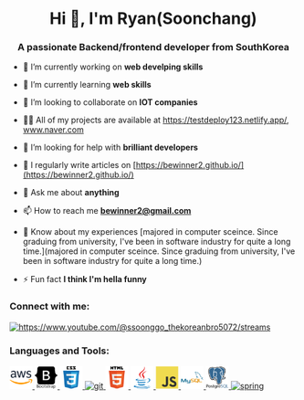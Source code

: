<h1 align="center">Hi 👋, I'm Ryan(Soonchang)</h1>
<h3 align="center">A passionate Backend/frontend developer from SouthKorea</h3>

- 🔭 I’m currently working on **web develping skills**

- 🌱 I’m currently learning **web skills**

- 👯 I’m looking to collaborate on **IOT companies**

- 👨‍💻 All of my projects are available at https://testdeploy123.netlify.app/, www.naver.com


- 🤝 I’m looking for help with **brilliant developers**

- 📝 I regularly write articles on [https://bewinner2.github.io/](https://bewinner2.github.io/)

- 💬 Ask me about **anything**

- 📫 How to reach me **bewinner2@gmail.com**

- 📄 Know about my experiences [majored in computer sceince. Since graduing from university, I've been in software industry for quite a long time.](majored in computer sceince. Since graduing from university, I've been in software industry for quite a long time.)

- ⚡ Fun fact **I think I'm hella funny**

<h3 align="left">Connect with me:</h3>
<p align="left">
<a href="https://www.youtube.com/c/https://www.youtube.com/@ssoonggo_thekoreanbro5072/streams" target="blank"><img align="center" src="https://raw.githubusercontent.com/rahuldkjain/github-profile-readme-generator/master/src/images/icons/Social/youtube.svg" alt="https://www.youtube.com/@ssoonggo_thekoreanbro5072/streams" height="30" width="40" /></a>
</p>

<h3 align="left">Languages and Tools:</h3>
<p align="left"> <a href="https://aws.amazon.com" target="_blank" rel="noreferrer"> <img src="https://raw.githubusercontent.com/devicons/devicon/master/icons/amazonwebservices/amazonwebservices-original-wordmark.svg" alt="aws" width="40" height="40"/> </a> <a href="https://getbootstrap.com" target="_blank" rel="noreferrer"> <img src="https://raw.githubusercontent.com/devicons/devicon/master/icons/bootstrap/bootstrap-plain-wordmark.svg" alt="bootstrap" width="40" height="40"/> </a> <a href="https://www.w3schools.com/css/" target="_blank" rel="noreferrer"> <img src="https://raw.githubusercontent.com/devicons/devicon/master/icons/css3/css3-original-wordmark.svg" alt="css3" width="40" height="40"/> </a> <a href="https://git-scm.com/" target="_blank" rel="noreferrer"> <img src="https://www.vectorlogo.zone/logos/git-scm/git-scm-icon.svg" alt="git" width="40" height="40"/> </a> <a href="https://www.w3.org/html/" target="_blank" rel="noreferrer"> <img src="https://raw.githubusercontent.com/devicons/devicon/master/icons/html5/html5-original-wordmark.svg" alt="html5" width="40" height="40"/> </a> <a href="https://www.java.com" target="_blank" rel="noreferrer"> <img src="https://raw.githubusercontent.com/devicons/devicon/master/icons/java/java-original.svg" alt="java" width="40" height="40"/> </a> <a href="https://developer.mozilla.org/en-US/docs/Web/JavaScript" target="_blank" rel="noreferrer"> <img src="https://raw.githubusercontent.com/devicons/devicon/master/icons/javascript/javascript-original.svg" alt="javascript" width="40" height="40"/> </a> <a href="https://www.mysql.com/" target="_blank" rel="noreferrer"> <img src="https://raw.githubusercontent.com/devicons/devicon/master/icons/mysql/mysql-original-wordmark.svg" alt="mysql" width="40" height="40"/> </a> <a href="https://www.postgresql.org" target="_blank" rel="noreferrer"> <img src="https://raw.githubusercontent.com/devicons/devicon/master/icons/postgresql/postgresql-original-wordmark.svg" alt="postgresql" width="40" height="40"/> </a> <a href="https://spring.io/" target="_blank" rel="noreferrer"> <img src="https://www.vectorlogo.zone/logos/springio/springio-icon.svg" alt="spring" width="40" height="40"/> </a> </p>

